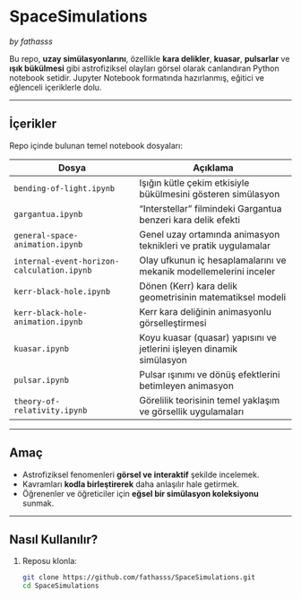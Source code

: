 # SpaceSimulations  
*by fathasss*

Bu repo, **uzay simülasyonlarını**, özellikle **kara delikler**, **kuasar**, **pulsarlar** ve **ışık bükülmesi** gibi astrofiziksel olayları görsel olarak canlandıran Python notebook setidir. Jupyter Notebook formatında hazırlanmış, eğitici ve eğlenceli içeriklerle dolu.

---

##  İçerikler

Repo içinde bulunan temel notebook dosyaları:

| Dosya | Açıklama |
|------|----------|
| `bending-of-light.ipynb` | Işığın kütle çekim etkisiyle bükülmesini gösteren simülasyon |
| `gargantua.ipynb` | “Interstellar” filmindeki Gargantua benzeri kara delik efekti |
| `general-space-animation.ipynb` | Genel uzay ortamında animasyon teknikleri ve pratik uygulamalar |
| `internal-event-horizon-calculation.ipynb` | Olay ufkunun iç hesaplamalarını ve mekanik modellemelerini inceler |
| `kerr-black-hole.ipynb` | Dönen (Kerr) kara delik geometrisinin matematiksel modeli |
| `kerr-black-hole-animation.ipynb` | Kerr kara deliğinin animasyonlu görselleştirmesi |
| `kuasar.ipynb` | Koyu kuasar (quasar) yapısını ve jetlerini işleyen dinamik simülasyon |
| `pulsar.ipynb` | Pulsar ışınımı ve dönüş efektlerini betimleyen animasyon |
| `theory-of-relativity.ipynb` | Görelilik teorisinin temel yaklaşım ve görsellik uygulamaları |

---

##  Amaç

- Astrofiziksel fenomenleri **görsel ve interaktif** şekilde incelemek.  
- Kavramları **kodla birleştirerek** daha anlaşılır hale getirmek.  
- Öğrenenler ve öğreticiler için **eğsel bir simülasyon koleksiyonu** sunmak.

---

##  Nasıl Kullanılır?

1. Reposu klonla:  
   ```bash
   git clone https://github.com/fathasss/SpaceSimulations.git
   cd SpaceSimulations
